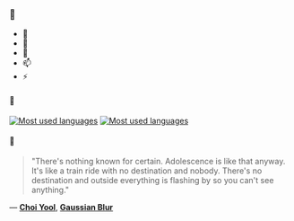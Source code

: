 ### 👋

- 🔭
- 🌱
- 💬
- 📫
- ⚡

#### 🧏

[![Most used languages](https://github-readme-stats-aynah.vercel.app/api/top-langs/?username=aynh&theme=solarized-dark&langs_count=6&layout=compact&hide_title=true)](https://github.com/anuraghazra/github-readme-stats#gh-dark-mode-only)
[![Most used languages](https://github-readme-stats-aynah.vercel.app/api/top-langs/?username=aynh&theme=solarized-light&langs_count=6&layout=compact&hide_title=true)](https://github.com/anuraghazra/github-readme-stats#gh-light-mode-only)

#### 💬

> "There's nothing known for certain. Adolescence is like that anyway. It's like a train ride with no destination and nobody. There's no destination and outside everything is flashing by so you can't see anything."

&mdash; [**Choi Yool**](https://myanimelist.net/character.php?q=Choi%20Yool&cat=character), [**Gaussian Blur**](https://myanimelist.net/search/all?q=Gaussian%20Blur&cat=all)
